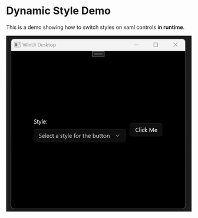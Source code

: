 # Dynamic Style Demo
This is a demo showing how to switch styles on xaml controls **in runtime**.

![](DynamicStyleDemo-WinUI/screenshot/main.gif)